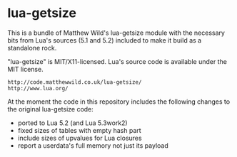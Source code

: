 #                             lua-getsize                            #

This is a bundle of Matthew Wild's lua-getsize module with the
necessary bits from Lua's sources (5.1 and 5.2) included to make it
build as a standalone rock.

"lua-getsize" is MIT/X11-licensed. Lua's source code is available
under the MIT license.

    http://code.matthewwild.co.uk/lua-getsize/
    http://www.lua.org/

At the moment the code in this repository includes the following
changes to the original lua-getsize code:

*   ported to Lua 5.2 (and Lua 5.3work2)
*   fixed sizes of tables with empty hash part
*   include sizes of upvalues for Lua closures
*   report a userdata's full memory not just its payload

